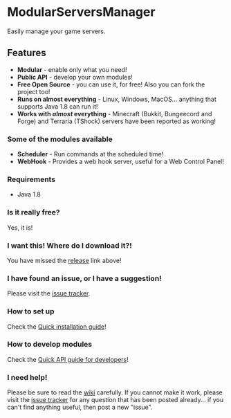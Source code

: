 # ModularServersManager
Easily manage your game servers.

## Features
- **Modular** - enable only what you need!
- **Public API** - develop your own modules!
- **Free Open Source** - you can use it, for free! Also you can fork the project too!
- **Runs on almost everything** - Linux, Windows, MacOS... anything that supports Java 1.8 can run it!
- **Works with _almost_ everything** - Minecraft (Bukkit, Bungeecord and Forge) and Terraria (TShock) servers have been reported as working!

### Some of the modules available
- **Scheduler** - Run commands at the scheduled time!
- **WebHook** - Provides a web hook server, useful for a Web Control Panel!

### Requirements
- Java 1.8

### Is it really free?
Yes, it is!

### I want this! Where do I download it?!
You have missed the [release](https://github.com/ModularServersManager/ModularServersManager/releases) link above!

### I have found an issue, or I have a suggestion!
Please visit the [issue tracker](https://github.com/ModularServersManager/ModularServersManager/issues?q=is%3Aissue).

### How to set up
Check the [Quick installation guide](https://github.com/ModularServersManager/ModularServersManager/wiki/Quick-Installation-Guide)!

### How to develop modules
Check the [Quick API guide for developers](https://github.com/ModularServersManager/ModularServersManager/wiki/Quick-API-Guide-for-Developers)!

### I need help!
Please be sure to read the [wiki](https://github.com/ModularServersManager/ModularServersManager/wiki/) carefully. If you cannot make it work, please visit the [issue tracker](https://github.com/ModularServersManager/ModularServersManager/issues?q=is%3Aissue) for any question that has been posted already... if you can't find anything useful, then post a new "issue".

